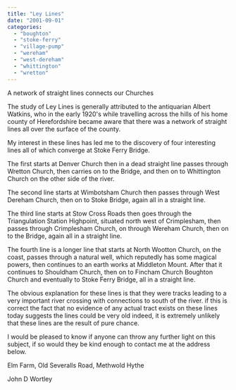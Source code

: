 ```yaml
---
title: "Ley Lines"
date: "2001-09-01"
categories: 
  - "boughton"
  - "stoke-ferry"
  - "village-pump"
  - "wereham"
  - "west-dereham"
  - "whittington"
  - "wretton"
---
```


A network of straight lines connects our Churches

The study of Ley Lines is generally attributed to the antiquarian Albert Watkins, who in the early 1920's while travelling across the hills of his home county of Herefordshire became aware that there was a network of straight lines all over the surface of the county.

My interest in these lines has led me to the discovery of four interesting lines all of which converge at Stoke Ferry Bridge.

The first starts at Denver Church then in a dead straight line passes through Wretton Church, then carries on to the Bridge, and then on to Whittington Church on the other side of the river.

The second line starts at Wimbotsham Church then passes through West Dereham Church, then on to Stoke Bridge, again all in a straight line.

The third line starts at Stow Cross Roads then goes through the Triangulation Station Highpoint, situated north west of Crimplesham, then passes through Crimplesham Church, on through Wereham Church, then on to the Bridge, again all in a straight line.

The fourth line is a longer line that starts at North Wootton Church, on the coast, passes through a natural well, which reputedly has some magical powers, then continues to an earth works at Middleton Mount. After that it continues to Shouldham Church, then on to Fincham Church Boughton Church and eventually to Stoke Ferry Bridge, all in a straight line.

The obvious explanation for these lines is that they were tracks leading to a very important river crossing with connections to south of the river. if this is correct the fact that no evidence of any actual tract exists on these lines today suggests the lines could be very old indeed, it is extremely unlikely that these lines are the result of pure chance.

I would be pleased to know if anyone can throw any further light on this subject, if so would they be kind enough to contact me at the address below.

Elm Farm, Old Severalls Road, Methwold Hythe

John D Wortley
